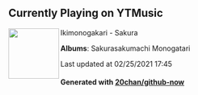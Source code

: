 ## Currently Playing on YTMusic

[<img align="left" width="100" src="https://lh3.googleusercontent.com/PSWgrTtN3SpIolLkp7tr3_cI3fjRXwt9FIhaZ7HtxuKF8n0kl-ZF1wEPU4mLtuwQVwv6cSzsvn59uFDb">](https://music.youtube.com/watch?v=Tq9izXZ5Nao)

Ikimonogakari - Sakura

**Albums**: Sakurasakumachi Monogatari

Last updated at 02/25/2021 17:45

#### Generated with [20chan/github-now](https://github.com/20chan/github-now)


<!--
**20chan/20chan** is a ✨ _special_ ✨ repository because its `README.md` (this file) appears on your GitHub profile.

Here are some ideas to get you started:

- 🔭 I’m currently working on ...
- 🌱 I’m currently learning ...
- 👯 I’m looking to collaborate on ...
- 🤔 I’m looking for help with ...
- 💬 Ask me about ...
- 📫 How to reach me: ...
- 😄 Pronouns: ...
- ⚡ Fun fact: ...
-->
